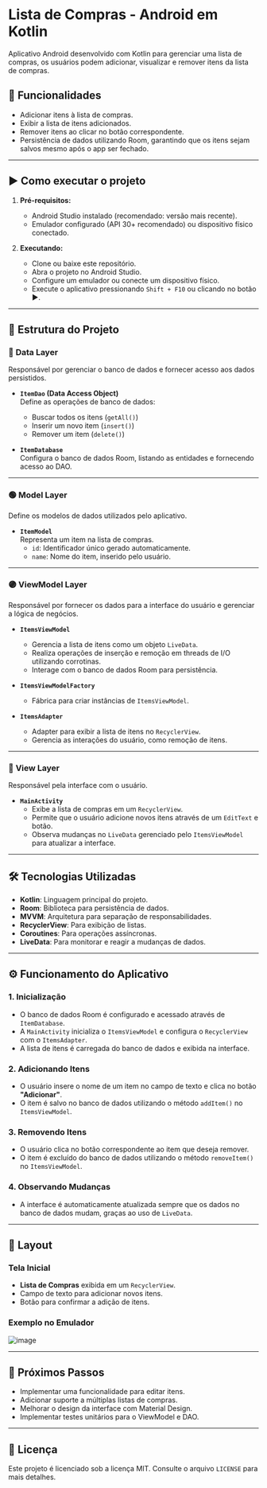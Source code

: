 # Lista de Compras - Android em Kotlin

Aplicativo Android desenvolvido com Kotlin para gerenciar uma lista de compras, os usuários podem adicionar, visualizar e remover itens da lista de compras.

## 📲 Funcionalidades

- Adicionar itens à lista de compras.
- Exibir a lista de itens adicionados.
- Remover itens ao clicar no botão correspondente.
- Persistência de dados utilizando Room, garantindo que os itens sejam salvos mesmo após o app ser fechado.

---

## ▶️ Como executar o projeto

1. **Pré-requisitos:**
   - Android Studio instalado (recomendado: versão mais recente).
   - Emulador configurado (API 30+ recomendado) ou dispositivo físico conectado.

2. **Executando:**
   - Clone ou baixe este repositório.
   - Abra o projeto no Android Studio.
   - Configure um emulador ou conecte um dispositivo físico.
   - Execute o aplicativo pressionando `Shift + F10` ou clicando no botão ▶️.

---

## 📂 Estrutura do Projeto

### 🔵 **Data Layer**  
Responsável por gerenciar o banco de dados e fornecer acesso aos dados persistidos.

- **`ItemDao` (Data Access Object)**  
  Define as operações de banco de dados:  
  - Buscar todos os itens (`getAll()`)
  - Inserir um novo item (`insert()`)
  - Remover um item (`delete()`)

- **`ItemDatabase`**  
  Configura o banco de dados Room, listando as entidades e fornecendo acesso ao DAO.

---

### 🟢 **Model Layer**  
Define os modelos de dados utilizados pelo aplicativo.

- **`ItemModel`**  
  Representa um item na lista de compras.  
  - `id`: Identificador único gerado automaticamente.
  - `name`: Nome do item, inserido pelo usuário.

---

### 🟣 **ViewModel Layer**  
Responsável por fornecer os dados para a interface do usuário e gerenciar a lógica de negócios.

- **`ItemsViewModel`**  
  - Gerencia a lista de itens como um objeto `LiveData`.
  - Realiza operações de inserção e remoção em threads de I/O utilizando corrotinas.
  - Interage com o banco de dados Room para persistência.

- **`ItemsViewModelFactory`**  
  - Fábrica para criar instâncias de `ItemsViewModel`.

- **`ItemsAdapter`**  
  - Adapter para exibir a lista de itens no `RecyclerView`.
  - Gerencia as interações do usuário, como remoção de itens.

---

### 🔴 **View Layer**  
Responsável pela interface com o usuário.

- **`MainActivity`**  
  - Exibe a lista de compras em um `RecyclerView`.
  - Permite que o usuário adicione novos itens através de um `EditText` e botão.
  - Observa mudanças no `LiveData` gerenciado pelo `ItemsViewModel` para atualizar a interface.

---

## 🛠 Tecnologias Utilizadas

- **Kotlin**: Linguagem principal do projeto.
- **Room**: Biblioteca para persistência de dados.
- **MVVM**: Arquitetura para separação de responsabilidades.
- **RecyclerView**: Para exibição de listas.
- **Coroutines**: Para operações assíncronas.
- **LiveData**: Para monitorar e reagir a mudanças de dados.

---

## ⚙️ Funcionamento do Aplicativo

### 1. Inicialização
- O banco de dados Room é configurado e acessado através de `ItemDatabase`.
- A `MainActivity` inicializa o `ItemsViewModel` e configura o `RecyclerView` com o `ItemsAdapter`.
- A lista de itens é carregada do banco de dados e exibida na interface.

### 2. Adicionando Itens
- O usuário insere o nome de um item no campo de texto e clica no botão **"Adicionar"**.
- O item é salvo no banco de dados utilizando o método `addItem()` no `ItemsViewModel`.

### 3. Removendo Itens
- O usuário clica no botão correspondente ao item que deseja remover.
- O item é excluído do banco de dados utilizando o método `removeItem()` no `ItemsViewModel`.

### 4. Observando Mudanças
- A interface é automaticamente atualizada sempre que os dados no banco de dados mudam, graças ao uso de `LiveData`.

---

## 🎨 Layout

### Tela Inicial
- **Lista de Compras** exibida em um `RecyclerView`.
- Campo de texto para adicionar novos itens.
- Botão para confirmar a adição de itens.

### Exemplo no Emulador
![image](https://github.com/user-attachments/assets/45a72f9c-f5cd-41d3-905c-e89bc19ff482)


---

## 🚀 Próximos Passos

- Implementar uma funcionalidade para editar itens.
- Adicionar suporte a múltiplas listas de compras.
- Melhorar o design da interface com Material Design.
- Implementar testes unitários para o ViewModel e DAO.

---

## 📜 Licença

Este projeto é licenciado sob a licença MIT. Consulte o arquivo `LICENSE` para mais detalhes.
